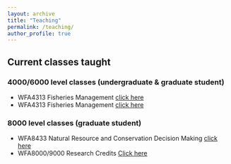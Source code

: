```yaml
---
layout: archive
title: "Teaching"
permalink: /teaching/
author_profile: true
---
```



## Current classes taught

### 4000/6000 level classes (undergraduate & graduate student)

* WFA4313 Fisheries Management [click here](https://mcolvin.github.io/WFA4133-Fisheries-Science/)
* WFA4313 Fisheries Management [click here](https://mcolvin.github.io/WFA4313-Fisheries-Management/)


### 8000 level classes (graduate student)

* WFA8433 Natural Resource and Conservation Decision Making [click here](https://mcolvin.github.io/WFA8433-Natural-Resource-Decision-Making/)
* WFA8000/9000 Research Credits [Click here](https://mcolvin.github.io/WFA8000-Research-Credits/)
